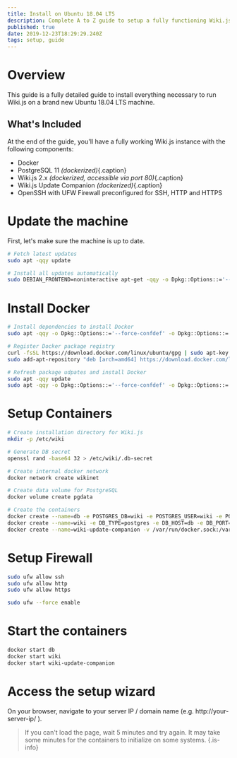 ```yaml
---
title: Install on Ubuntu 18.04 LTS
description: Complete A to Z guide to setup a fully functioning Wiki.js installation
published: true
date: 2019-12-23T18:29:29.240Z
tags: setup, guide
---
```


# Overview

This guide is a fully detailed guide to install everything necessary to run Wiki.js on a brand new Ubuntu 18.04 LTS machine.

## What's Included

At the end of the guide, you'll have a fully working Wiki.js instance with the following components:

- Docker
- PostgreSQL 11 *(dockerized)*{.caption}
- Wiki.js 2.x *(dockerized, accessible via port 80)*{.caption}
- Wiki.js Update Companion *(dockerized)*{.caption}
- OpenSSH with UFW Firewall preconfigured for SSH, HTTP and HTTPS

# Update the machine

First, let's make sure the machine is up to date.

```bash
# Fetch latest updates
sudo apt -qqy update

# Install all updates automatically
sudo DEBIAN_FRONTEND=noninteractive apt-get -qqy -o Dpkg::Options::='--force-confdef' -o Dpkg::Options::='--force-confold' dist-upgrade
```

# Install Docker

```bash
# Install dependencies to install Docker
sudo apt -qqy -o Dpkg::Options::='--force-confdef' -o Dpkg::Options::='--force-confold' install apt-transport-https ca-certificates curl gnupg-agent software-properties-common openssl

# Register Docker package registry
curl -fsSL https://download.docker.com/linux/ubuntu/gpg | sudo apt-key add -
sudo add-apt-repository "deb [arch=amd64] https://download.docker.com/linux/ubuntu $(lsb_release -cs) stable"

# Refresh package udpates and install Docker
sudo apt -qqy update
sudo apt -qqy -o Dpkg::Options::='--force-confdef' -o Dpkg::Options::='--force-confold' install docker-ce docker-ce-cli containerd.io
```

# Setup Containers

```bash
# Create installation directory for Wiki.js
mkdir -p /etc/wiki

# Generate DB secret
openssl rand -base64 32 > /etc/wiki/.db-secret

# Create internal docker network
docker network create wikinet

# Create data volume for PostgreSQL
docker volume create pgdata

# Create the containers
docker create --name=db -e POSTGRES_DB=wiki -e POSTGRES_USER=wiki -e POSTGRES_PASSWORD_FILE=/etc/wiki/.db-secret -v /etc/wiki/.db-secret:/etc/wiki/.db-secret:ro -v pgdata:/var/lib/postgresql/data --restart=unless-stopped -h db --network=wikinet postgres:11
docker create --name=wiki -e DB_TYPE=postgres -e DB_HOST=db -e DB_PORT=5432 -e DB_PASS_FILE=/etc/wiki/.db-secret -v /etc/wiki/.db-secret:/etc/wiki/.db-secret:ro -e DB_USER=wiki -e DB_NAME=wiki -e UPGRADE_COMPANION=1 --restart=unless-stopped -h wiki --network=wikinet -p 80:3000 -p 443:3001 requarks/wiki:2
docker create --name=wiki-update-companion -v /var/run/docker.sock:/var/run/docker.sock:ro --restart=unless-stopped -h wiki-update-companion --network=wikinet requarks/wiki-update-companion:latest
```

# Setup Firewall

```bash
sudo ufw allow ssh
sudo ufw allow http
sudo ufw allow https

sudo ufw --force enable
```

# Start the containers

```bash
docker start db
docker start wiki
docker start wiki-update-companion
```

# Access the setup wizard

On your browser, navigate to your server IP / domain name (e.g. http://your-server-ip/ ).

> If you can't load the page, wait 5 minutes and try again. It may take some minutes for the containers to initialize on some systems.
{.is-info}
